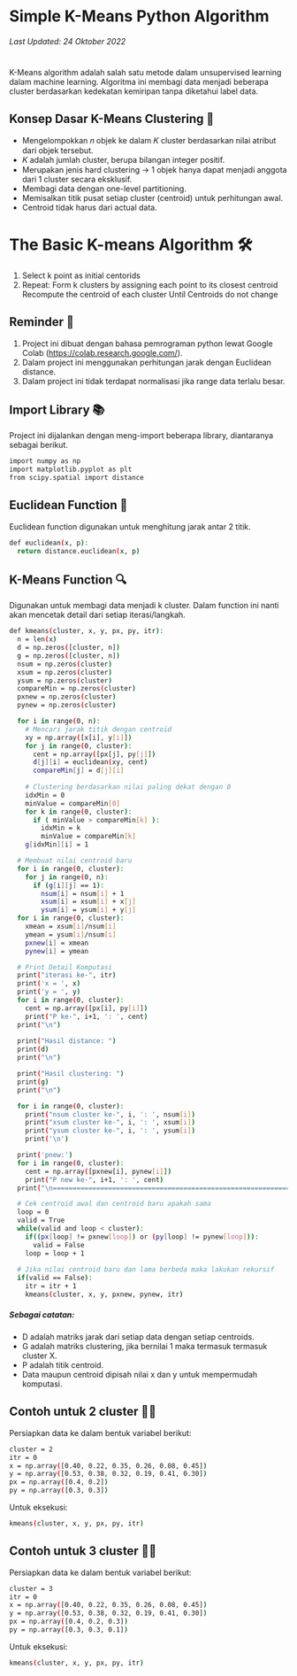 # Simple K-Means Python Algorithm
###### Last Updated: 24 Oktober 2022
#
#
K-Means algorithm adalah salah satu metode dalam unsupervised learning dalam machine learning. Algoritma ini membagi data menjadi beberapa cluster berdasarkan kedekatan kemiripan tanpa diketahui label data.

## Konsep Dasar K-Means Clustering 🔑
- Mengelompokkan 𝑛 objek ke dalam 𝐾 cluster berdasarkan nilai atribut dari
objek tersebut.
- 𝐾 adalah jumlah cluster, berupa bilangan integer positif.
- Merupakan jenis hard clustering → 1 objek hanya dapat menjadi anggota
dari 1 cluster secara eksklusif.
- Membagi data dengan one-level partitioning.
- Memisalkan titik pusat setiap cluster (centroid) untuk perhitungan awal.
- Centroid tidak harus dari actual data.

# The Basic K-means Algorithm 🛠
1.  Select k point as initial centorids
2.  Repeat:
    Form k clusters by assigning each point to its closest centroid
    Recompute the centroid of each cluster
    Until Centroids do not change

## Reminder 📢
1. Project ini dibuat dengan bahasa pemrograman python lewat Google Colab (https://colab.research.google.com/).
2. Dalam project ini menggunakan perhitungan jarak dengan Euclidean distance.
3. Dalam project ini tidak terdapat normalisasi jika range data terlalu besar.

## Import Library 📚
Project ini dijalankan dengan meng-import beberapa library, diantaranya sebagai berikut.

```sh
import numpy as np
import matplotlib.pyplot as plt
from scipy.spatial import distance
```

## Euclidean Function 📏
Euclidean function digunakan untuk menghitung jarak antar 2 titik. 

```sh
def euclidean(x, p):
  return distance.euclidean(x, p)
```

## K-Means Function 🔍
Digunakan untuk membagi data menjadi k cluster. Dalam function ini nanti akan mencetak detail dari setiap iterasi/langkah.

```sh
def kmeans(cluster, x, y, px, py, itr):
  n = len(x)
  d = np.zeros([cluster, n])
  g = np.zeros([cluster, n])
  nsum = np.zeros(cluster)
  xsum = np.zeros(cluster)
  ysum = np.zeros(cluster)
  compareMin = np.zeros(cluster)
  pxnew = np.zeros(cluster)
  pynew = np.zeros(cluster)

  for i in range(0, n):
    # Mencari jarak titik dengan centroid
    xy = np.array([x[i], y[i]])
    for j in range(0, cluster):
      cent = np.array([px[j], py[j]])
      d[j][i] = euclidean(xy, cent)
      compareMin[j] = d[j][i]
      
    # Clustering berdasarkan nilai paling dekat dengan 0
    idxMin = 0
    minValue = compareMin[0]
    for k in range(0, cluster):
      if ( minValue > compareMin[k] ):
        idxMin = k
        minValue = compareMin[k]
    g[idxMin][i] = 1

  # Membuat nilai centroid baru
  for i in range(0, cluster):
    for j in range(0, n):
      if (g[i][j] == 1):
        nsum[i] = nsum[i] + 1
        xsum[i] = xsum[i] + x[j]
        ysum[i] = ysum[i] + y[j]
  for i in range(0, cluster):
    xmean = xsum[i]/nsum[i]
    ymean = ysum[i]/nsum[i]
    pxnew[i] = xmean
    pynew[i] = ymean

  # Print Detail Komputasi
  print("iterasi ke-", itr)
  print('x = ', x)
  print('y = ', y)
  for i in range(0, cluster):
    cent = np.array([px[i], py[i]])
    print("P ke-", i+1, ': ', cent)
  print("\n")
  
  print("Hasil distance: ")
  print(d)
  print("\n")

  print("Hasil clustering: ")
  print(g)
  print("\n")

  for i in range(0, cluster):
    print("nsum cluster ke-", i, ': ', nsum[i])
    print("xsum cluster ke-", i, ': ', xsum[i])
    print("ysum cluster ke-", i, ': ', ysum[i])
    print('\n')

  print('pnew:')
  for i in range(0, cluster):
    cent = np.array([pxnew[i], pynew[i]])
    print("P new ke-", i+1, ': ', cent)
  print("\n==============================================================\n")

  # Cek centroid awal dan centroid baru apakah sama
  loop = 0
  valid = True
  while(valid and loop < cluster):
    if((px[loop] != pxnew[loop]) or (py[loop] != pynew[loop])):
      valid = False
    loop = loop + 1
  
  # Jika nilai centroid baru dan lama berbeda maka lakukan rekursif
  if(valid == False):
    itr = itr + 1
    kmeans(cluster, x, y, pxnew, pynew, itr)
```
##### Sebagai catatan:
- D adalah matriks jarak dari setiap data dengan setiap centroids.
- G adalah matriks clustering, jika bernilai 1 maka termasuk termasuk cluster X.
- P adalah titik centroid.
- Data maupun centroid dipisah nilai x dan y untuk mempermudah komputasi.

## Contoh untuk 2 cluster 🏃‍♂️
Persiapkan data ke dalam bentuk variabel berikut:
```sh
cluster = 2
itr = 0
x = np.array([0.40, 0.22, 0.35, 0.26, 0.08, 0.45])
y = np.array([0.53, 0.38, 0.32, 0.19, 0.41, 0.30])
px = np.array([0.4, 0.2])
py = np.array([0.3, 0.3])
```
Untuk eksekusi:
```sh
kmeans(cluster, x, y, px, py, itr)
```

## Contoh untuk 3 cluster 🏃‍♂️
Persiapkan data ke dalam bentuk variabel berikut:
```sh
cluster = 3
itr = 0
x = np.array([0.40, 0.22, 0.35, 0.26, 0.08, 0.45])
y = np.array([0.53, 0.38, 0.32, 0.19, 0.41, 0.30])
px = np.array([0.4, 0.2, 0.3])
py = np.array([0.3, 0.3, 0.1])
```
Untuk eksekusi:
```sh
kmeans(cluster, x, y, px, py, itr)
```
